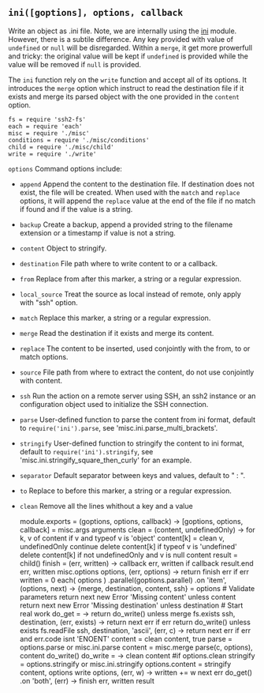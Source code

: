 
`ini([goptions], options, callback`
-----------------------------------

Write an object as .ini file. Note, we are internally using the
[ini](https://github.com/isaacs/ini) module. However, there is
a subtile difference. Any key provided with value of `undefined`
or `null` will be disregarded. Within a `merge`, it get more prowerfull
and tricky: the original value will be kept if `undefined` is provided
while the value will be removed if `null` is provided.

The `ini` function rely on the `write` function and accept all of its
options. It introduces the `merge` option which instruct to read the
destination file if it exists and merge its parsed object with the one
provided in the `content` option.

    fs = require 'ssh2-fs'
    each = require 'each'
    misc = require './misc'
    conditions = require './misc/conditions'
    child = require './misc/child'
    write = require './write'

`options`           Command options include:
*   `append`        Append the content to the destination file. If destination does not exist, the file will be created. When used with the `match` and `replace` options, it will append the `replace` value at the end of the file if no match if found and if the value is a string.
*   `backup`        Create a backup, append a provided string to the filename extension or a timestamp if value is not a string.
*   `content`       Object to stringify.
*   `destination`   File path where to write content to or a callback.
*   `from`          Replace from after this marker, a string or a regular expression.
*   `local_source`  Treat the source as local instead of remote, only apply with "ssh" option.
*   `match`         Replace this marker, a string or a regular expression.
*   `merge`         Read the destination if it exists and merge its content.
*   `replace`       The content to be inserted, used conjointly with the from, to or match options.
*   `source`        File path from where to extract the content, do not use conjointly with content.
*   `ssh`           Run the action on a remote server using SSH, an ssh2 instance or an configuration object used to initialize the SSH connection.
*   `parse`         User-defined function to parse the content from ini format, default to `require('ini').parse`, see 'misc.ini.parse_multi_brackets'.
*   `stringify`     User-defined function to stringify the content to ini format, default to `require('ini').stringify`, see 'misc.ini.stringify_square_then_curly' for an example.
*   `separator`     Default separator between keys and values, default to " : ".
*   `to`            Replace to before this marker, a string or a regular expression.
*   `clean`         Remove all the lines whithout a key and a value

    module.exports = (goptions, options, callback) ->
      [goptions, options, callback] = misc.args arguments
      clean = (content, undefinedOnly) ->
        for k, v of content
          if v and typeof v is 'object'
            content[k] = clean v, undefinedOnly
            continue
          delete content[k] if typeof v is 'undefined'
          delete content[k] if not undefinedOnly and v is null
        content
      result = child()
      finish = (err, written) ->
        callback err, written if callback
        result.end err, written
      misc.options options, (err, options) ->
        return finish err if err
        written = 0
        each( options )
        .parallel(goptions.parallel)
        .on 'item', (options, next) ->
          {merge, destination, content, ssh} = options
          # Validate parameters
          return next new Error 'Missing content' unless content
          return next new Error 'Missing destination' unless destination
          # Start real work
          do_get = ->
            return do_write() unless merge
            fs.exists ssh, destination, (err, exists) ->
              return next err if err
              return do_write() unless exists
              fs.readFile ssh, destination, 'ascii', (err, c) ->
                return next err if err and err.code isnt 'ENOENT'
                content = clean content, true
                parse = options.parse or misc.ini.parse
                content = misc.merge parse(c, options), content
                do_write()
          do_write = ->
            clean content #if options.clean
            stringify = options.stringify or misc.ini.stringify
            options.content = stringify content, options
            write options, (err, w) ->
              written += w
              next err
          do_get()
        .on 'both', (err) ->
          finish err, written
      result